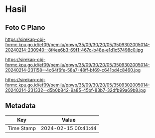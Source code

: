 # Hasil

## Foto C Plano

https://sirekap-obj-formc.kpu.go.id/ef09/pemilu/ppwp/35/09/30/20/05/3509302005014-20240214-230940--8f4ee6b3-69f1-467c-b48e-e1d1c57498c0.jpg

https://sirekap-obj-formc.kpu.go.id/ef09/pemilu/ppwp/35/09/30/20/05/3509302005014-20240214-231158--4c64f6fe-58a7-48ff-bf69-c641bd4c8460.jpg

https://sirekap-obj-formc.kpu.go.id/ef09/pemilu/ppwp/35/09/30/20/05/3509302005014-20240214-231332--d5b0b842-9a85-45bf-83b7-32dfb99a69b8.jpg


## Metadata

| Key        | Value               |
| ---------- | ------------------- |
| Time Stamp | 2024-02-15 00:41:44 |



